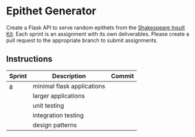 # Epithet Generator

Create a Flask API to serve random epithets from the [Shakespeare Insult Kit](http://www.pangloss.com/seidel/shake_rule.html).
Each sprint is an assignment with its own deliverables. Please create a pull request to the appropriate branch to submit
assignments. 

## Instructions
Sprint|Description|Commit
---|---|---|
[a](https://github.com/KenzieAcademy/backend-epithet-generator/blob/master/instructions/sprint_a.md)|minimal flask applications|
| |larger applications|
| |unit testing|
| |integration testing|
| |design patterns|
